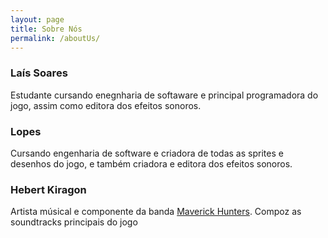 ```yaml
---
layout: page
title: Sobre Nós
permalink: /aboutUs/
---
```



### Laís Soares
Estudante cursando enegnharia de softaware e principal programadora do jogo, assim como editora dos efeitos sonoros.

### Lopes
Cursando engenharia de software e criadora de todas as sprites e desenhos do jogo, e também criadora e editora dos efeitos sonoros.

### Hebert Kiragon
Artista músical e componente da banda [Maverick Hunters](https://www.instagram.com/maverickhunters_/). Compoz as soundtracks principais do jogo



